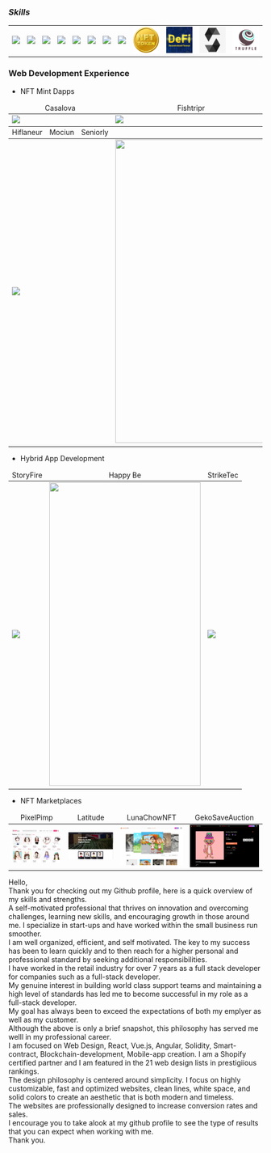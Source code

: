 
### **_Skills_**
<table>
  <tr>
      <td><img src="https://cdn.iconscout.com/icon/free/png-128/react-1175109.png" width="200"></td>
      <td><img src="https://www.kindpng.com/picc/m/765-7652239_react-native-svg-logo-hd-png-download.png" width="200"></td>
      <td><img src="https://www.logodesignlove.com/wp-content/uploads/2010/03/next-logo-paul-rand-1.jpg" width="200"></td>
      <td><img src="https://cdn.iconscout.com/icon/free/png-128/vue-282497.png" width="200"></td>
      <td><img src="https://cdn.iconscout.com/icon/free/png-128/node-1174925.png" width="200"></td>
      <td><img src="https://i.ytimg.com/vi/N3AEAC7wZdo/maxresdefault.jpg" width="200"></td>
      <td><img src="https://www.pngfind.com/pngs/m/452-4521456_scss-logo-hd-png-download.png" width="200"></td>
      <td><img src="https://spng.subpng.com/20180526/okf/kisspng-ethereum-t-shirt-cryptocurrency-bitcoin-blockchain-5b090829a2c4d9.1765357715273185696667.jpg" width="200"></td>
      <td><img src="https://github.com/kroim/profile/blob/master/icons/icon_nft.png?raw=true" width="200"></td>
      <td><img src="https://github.com/kroim/profile/blob/master/icons/icon_defi.png?raw=true" width="200"></td>
      <td><img src="https://github.com/kroim/profile/blob/master/icons/icon_solidity.png?raw=true" width="200"></td>
      <td><img src="https://github.com/kroim/profile/blob/master/icons/icon_truffle.png?raw=true" width="200"></td>      
  </tr>  
</table>

### Web Development Experience
- NFT Mint Dapps
<table>
    <thead align="center">
        <tr>
            <td>Casalova</td>           
            <td>Fishtripr</td>           
            <td>Fsastore</td>
        </tr>
    </thead>
    <tr>
        <td>
            <a href="https://www.f6s.com/casalova">
                <img src="https://flex.f6s.com/content-resource/media/463849.jpg" width="300">
            </a>
        </td>
        <td>
            <a href="https://www.fishtripr.com/">
                <img src="https://v.fastcdn.co/u/19d50400/20614816-0-AdobeStock-2588979.jpeg" width="300">
            </a>
        </td> 
        <td>
            <a href="https://fsastore.com/">
                <img src="https://edge.disstg.commercecloud.salesforce.com/dw/image/v2/BFKW_STG/on/demandware.static/-/Library-Sites-fsaStoreLibrary/default/v6ca977b808a5a1ce8d5929d87e1c799a17d0f261/images/Campaigns/2022-03-mar-grace-period-phase3/homepage-hero-phase3hero-graceperiod-hp-fsa-2xs.jpg" width="300">
            </a>
        </td>               
    </tr>
    <thead align="center">
        <tr style="display: flex">
            <td>Hiflaneur</td>
            <td>Mociun</td>
            <td>Seniorly</td>
        </tr>
    </thead>
    <tr>
        <td>
            <a href="https://www.hiflaneur.com/" target="_blank">
                <img src="https://cdn.shopify.com/s/files/1/0999/0662/products/2018_10_19_FLANEUR_1378_540x.jpg?v=1637635013" width="300">
            </a>
        </td>
        <td>
            <a href="https://mociun.com/" target="_blank">
                <img src="https://cdn.shopify.com/s/files/1/0075/5004/2175/files/Mociun_HomePage_Full_300x.jpg?v=1643389545" width="300" height="600">
            </a>
        </td>
        <td>
            <a href="https://www.seniorly.com/" target="_blank">
                <img src="https://d354o3y6yz93dt.cloudfront.net/images/1080x1080/react-assets/home/bottom-banner.jpg" width="300">
            </a>
        </td>                       
    </tr>   
</table>

- Hybrid App Development
<table>
    <thead align="center">
        <tr>
            <td>StoryFire</td>
            <td>Happy Be</td>
            <td>StrikeTec</td>
        </tr>
    </thead>
    <tr>
        <td>
            <a href="https://play.google.com/store/apps/details?id=com.storyfire.storyfire&hl=en_US&gl=US">
                <img src="https://play-lh.googleusercontent.com/5Lmq7EcKhNGHUptLtziAy4G8qgXGRuC8AdQhp8ycJGmSY9XMDxf3siAPCCl2RihysLg=w1440-h620-rw" width="300">
            </a>
        </td>          
        <td>
            <a href="https://play.google.com/store/apps/details?id=com.eikard.version">
                <img src="https://play-lh.googleusercontent.com/0yofnveljsXLosh_ZOX8dX1Iy0y1Rk2ehbcOhv0CEEF-MdVNVds1yCy9lQzXQXbxP10=w1440-h620-rw" width="300" height="600">
            </a>
        </td>   
        <td>
            <a href="https://play.google.com/store/apps/details?id=com.striketec.mobile">
                <img src="https://play-lh.googleusercontent.com/B2gWGxF3dfoklxTLtrwF30yuU8fuHS1vCJ4puthl8wguNCMQva85AloZZ8YcVdyRqw=w1440-h620-rw" width="300">
            </a>
        </td> 
    </tr>  
</table>

- NFT Marketplaces
<table>
    <thead align="center">
        <tr>
            <td>PixelPimp</td>
            <td>Latitude</td>
            <td>LunaChowNFT</td>
            <td>GekoSaveAuction</td>
        </tr>
    </thead>
    <tr>
        <td>
            <a href="https://nft.pixelpimp.io/">
                <img src="https://github.com/kroim/profile/blob/master/projects/nftmania.png?raw=true" width="200">
            </a>
        </td>        
        <td>
            <a href="https://latitud.art/">
                <img src="https://github.com/kroim/profile/blob/master/projects/latitud.png?raw=true" width="200">
            </a>
        </td> 
        <td>
            <a href="https://lunachownft.com/">
                <img src="https://github.com/kroim/profile/blob/master/projects/LunachowNFT.png?raw=true" width="200">
            </a>
        </td> 
        <td>
            <a href="https://gekosave.io/marketplace">
                <img src="https://github.com/kroim/profile/blob/master/projects/GekoSave1.png?raw=true" width="200">
            </a>
        </td>     
    </tr>
</table>



Hello,<br />
Thank you for checking out my Github profile, here is a quick overview of my skills and strengths.<br />
A self-motivated professional that thrives on innovation and overcoming challenges, learning new skills, and encouraging growth in those around me. 
I specialize in start-ups and have worked within the small business run smoother.
<br />I am well organized, efficient, and self motivated. The key to my success has been to learn quickly and to then reach for a higher personal and professional standard by seeking additional responsibilities.<br />
I have worked in the retail industry for over 7 years as a full stack developer for companies such as a full-stack developer.<br />
My genuine interest in building world class support teams and maintaining a high level of standards has led me to become successful in my role as a full-stack developer.<br />
My goal has always been to exceed the expectations of both my emplyer as well as my customer.<br />
Although the above is only a brief snapshot, this philosophy has served me welll in my professional career.<br />
I am focused on Web Design, React, Vue.js, Angular, Solidity, Smart-contract, Blockchain-development, Mobile-app creation. I am a Shopify certified partner and I am featured in the 21 web design lists in prestigiious rankings.<br />
The design philosophy is centered around simplicity. I focus on highly customizable, fast and optimized websites, clean lines, white space, and solid colors to create an aesthetic that is both modern and timeless.<br />
The websites are professionally designed to increase conversion rates and sales.<br />
I encourage you to take alook at my github profile to see the type of results that you can expect when working with me.<br />
Thank you.
